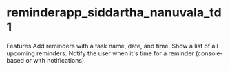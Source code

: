 # reminderapp_siddartha_nanuvala_td1
Features Add reminders with a task name, date, and time. Show a list of all upcoming reminders. Notify the user when it's time for a reminder (console-based or with notifications).
